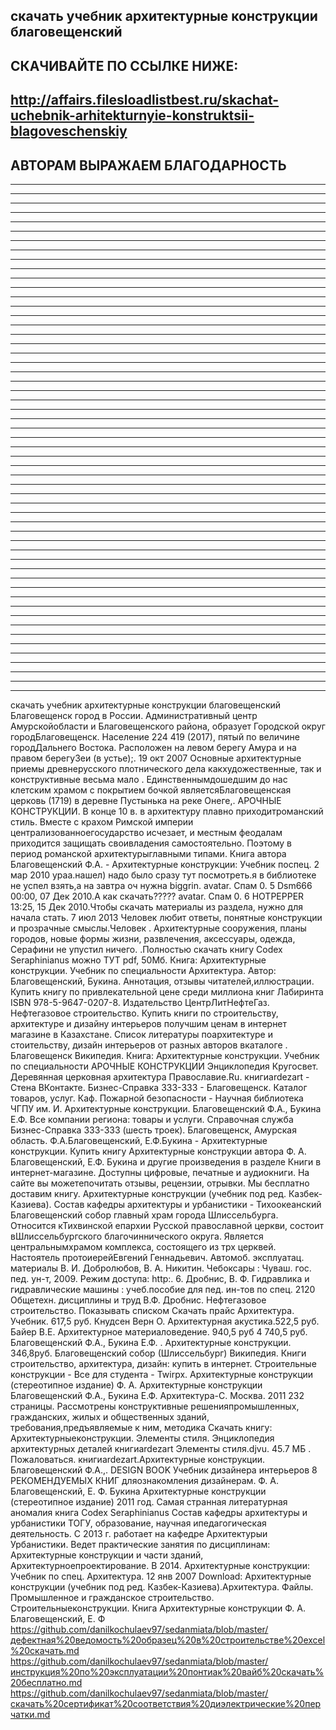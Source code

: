 скачать учебник архитектурные конструкции благовещенский
--------------------------------------------------
СКАЧИВАЙТЕ ПО ССЫЛКЕ НИЖЕ:
--------------------------------------------------
http://affairs.filesloadlistbest.ru/skachat-uchebnik-arhitekturnyie-konstruktsii-blagoveschenskiy
--------------------------------------------------
АВТОРАМ ВЫРАЖАЕМ БЛАГОДАРНОСТЬ
--------------------------------------------------
--------------------------------------------------
--------------------------------------------------
--------------------------------------------------
--------------------------------------------------
--------------------------------------------------
--------------------------------------------------
--------------------------------------------------
--------------------------------------------------
--------------------------------------------------
--------------------------------------------------
--------------------------------------------------
--------------------------------------------------
--------------------------------------------------
--------------------------------------------------
--------------------------------------------------
--------------------------------------------------
--------------------------------------------------
--------------------------------------------------
--------------------------------------------------
--------------------------------------------------
--------------------------------------------------
--------------------------------------------------
--------------------------------------------------
--------------------------------------------------
--------------------------------------------------
--------------------------------------------------
--------------------------------------------------
--------------------------------------------------
--------------------------------------------------
--------------------------------------------------
--------------------------------------------------
--------------------------------------------------
--------------------------------------------------
--------------------------------------------------
--------------------------------------------------
--------------------------------------------------
--------------------------------------------------
--------------------------------------------------
--------------------------------------------------
--------------------------------------------------
--------------------------------------------------
--------------------------------------------------
--------------------------------------------------
--------------------------------------------------
--------------------------------------------------
--------------------------------------------------
--------------------------------------------------
--------------------------------------------------
--------------------------------------------------
--------------------------------------------------
--------------------------------------------------
--------------------------------------------------
--------------------------------------------------
--------------------------------------------------
--------------------------------------------------
скачать учебник архитектурные конструкции благовещенский Благовещенск  город в России. Административный центр Амурскойобласти и Благовещенского района, образует Городской округ городБлаговещенск. Население  224 419 (2017), пятый по величине городДальнего Востока. Расположен на левом берегу Амура и на правом берегуЗеи (в устье);. 19 окт 2007  Основные архитектурные приемы древнерусского плотнического дела  какхудожественные, так и конструктивные  весьма мало . Единственнымдошедшим до нас клетским храмом с покрытием бочкой являетсяБлаговещенская церковь (1719) в деревне Пустынька на реке Онеге,. АРОЧНЫЕ КОНСТРУКЦИИ. В конце 10 в. в архитектуру плавно приходитроманский стиль. Вместе с крахом Римской империи централизованноегосударство исчезает, и местным феодалам приходится защищать своивладения самостоятельно. Поэтому в период романской архитектурыглавными типами. Книга автора Благовещенский Ф.А. - Архитектурные конструкции: Учебник поспец. 2 мар 2010  ураа.нашел) надо было сразу тут посмотреть.я в библиотеке не успел взять,а на завтра оч нужна biggrin. avatar. Спам 0. 5 Dsm666  00:00, 07 Дек 2010.А как скачать????? avatar. Спам 0. 6 HOTPEPPER  13:25, 15 Дек 2010.Чтобы скачать материалы из раздела, нужно для начала стать. 7 июл 2013  Человек любит ответы, понятные конструкции и прозрачные смыслы.Человек . Архитектурные сооружения, планы городов, новые формы жизни, развлечения, аксессуары, одежда,  Серафини не упустил ничего. .Полностью скачать книгу Codex Seraphinianus можно ТУТ  pdf, 50Мб. Книга: Архитектурные конструкции. Учебник по специальности Архитектура. Автор: Благовещенский, Букина. Аннотация, отзывы читателей,иллюстрации. Купить книгу по привлекательной цене среди миллиона книг Лабиринта  ISBN 978-5-9647-0207-8. Издательство ЦентрЛитНефтеГаз. Нефтегазовое строительство. Купить книги по строительству, архитектуре и дизайну интерьеров получшим ценам в интернет магазине в Казахстане. Список литературы поархитектуре и стоительству, дизайн интерьеров от разных авторов вкаталоге . Благовещенск  Википедия. Книга: Архитектурные конструкции. Учебник по специальности
АРОЧНЫЕ КОНСТРУКЦИИ  Энциклопедия Кругосвет. Деревянная церковная архитектура  Православие.Ru. книгиardezart - Стена  ВКонтакте. Бизнес-Справка 333-333 - Благовещенск. Каталог товаров, услуг. Каф. Пожарной безопасности - Научная библиотека ЧГПУ им. И. Архитектурные конструкции. Благовещенский Ф.А., Букина Е.Ф. Все компании региона: товары и услуги.  Справочная служба Бизнес-Справка 333-333 (шесть троек). Благовещенск, Амурская область. Ф.А.Благовещенский, Е.Ф.Букина - Архитектурные конструкции. Купить книгу Архитектурные конструкции автора Ф. А. Благовещенский, Е.Ф. Букина и другие произведения в разделе Книги в интернет-магазине. Доступны цифровые, печатные и аудиокниги. На сайте вы можетепочитать отзывы, рецензии, отрывки. Мы бесплатно доставим книгу. Архитектурные конструкции (учебник под ред. Казбек-Казиева). Состав кафедры архитектуры и урбанистики - Тихоокеанский
Благовещенский собор  главный храм города Шлиссельбурга. Относится кТихвинской епархии Русской православной церкви, состоит вШлиссельбургского благочиннического округа. Является центральнымхрамом комплекса, состоящего из трх церквей. Настоятель  протоиерейЕвгений Геннадьевич. Автомоб. эксплуатац. материалы  В. И. Добролюбов, В. А. Никитин. Чебоксары : Чуваш. гос. пед. ун-т, 2009.  Режим доступа: http:. 6. Дробнис, В. Ф. Гидравлика и гидравлические машины : учеб.пособие для пед. ин-тов по спец.  2120 Общетехн. дисциплины и труд  В.Ф. Дробнис. Нефтегазовое строительство. Показывать списком  Скачать прайс Архитектура. Учебник. 617,5 руб. Кнудсен Верн О. Архитектурная акустика.522,5 руб. Байер В.Е. Архитектурное материаловедение. 940,5 руб  4 740,5 руб. Благовещенский Ф.А., Букина Е.Ф. . Архитектурные конструкции. 346,8руб. Благовещенский собор (Шлиссельбург)  Википедия. Книги строительство, архитектура, дизайн: купить в интернет. Строительные конструкции - Все для студента - Twirpx. Архитектурные конструкции (стереотипное издание)  Ф. А. Архитектурные конструкции Благовещенский Ф.А., Букина Е.Ф. Архитектура-С. Москва. 2011 232 страницы.  Рассмотрены конструктивные решенияпромышленных, гражданских, жилых и общественных зданий, требования,предъявляемые к ним, методика  Скачать книгу: Архитектурныеконструкции. Элементы стиля. Энциклопедия архитектурных деталей книгиardezart Элементы стиля.djvu. 45.7 МБ . Пожаловаться. книгиardezart.Архитектурные конструкции. Благовещенский Ф.А.,.  DESIGN BOOK Учебник дизайнера интерьеров 8 РЕКОМЕНДУЕМЫХ КНИГ дляознакомления дизайнерам. Ф. А. Благовещенский, Е. Ф. Букина  Архитектурные конструкции (стереотипное издание)  2011 год. Самая странная литературная аномалия  книга Codex Seraphinianus
Состав кафедры архитектуры и урбанистики ТОГУ, образование, научная ипедагогическая деятельность.  С 2013 г. работает на кафедре Архитектурыи Урбанистики. Ведет практические занятия по дисциплинам: Архитектурные конструкции и части зданий, Архитектурноепроектирование. В 2014. Архитектурные конструкции: Учебник по спец. Архитектура. 12 янв 2007  Download: Архитектурные конструкции (учебник под ред. Казбек-Казиева).Архитектура. Файлы. Промышленное и гражданское строительство. Строительныеконструкции. Книга Архитектурные конструкции Ф. А. Благовещенский, Е. Ф
https://github.com/danilkochulaev97/sedanmiata/blob/master/дефектная%20ведомость%20образец%20в%20строительстве%20excel%20скачать.md
https://github.com/danilkochulaev97/sedanmiata/blob/master/инструкция%20по%20эксплуатации%20понтиак%20вайб%20скачать%20бесплатно.md
https://github.com/danilkochulaev97/sedanmiata/blob/master/скачать%20сертификат%20соответствия%20диэлектрические%20перчатки.md